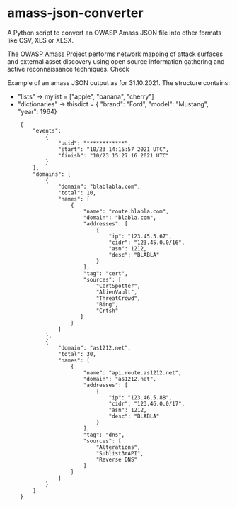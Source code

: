 # amass-json-converter

A Python script to convert an OWASP Amass JSON file into other formats like CSV, XLS or XLSX.

The [OWASP Amass Project](https://github.com/OWASP/Amass) performs network mapping of attack surfaces and external asset discovery using open source information gathering and active reconnaissance techniques. Check 

Example of an amass JSON output as for 31.10.2021. The structure contains:
- "lists" -> mylist = ["apple", "banana", "cherry"]
- "dictionaries" -> thisdict = { "brand": "Ford", "model": "Mustang", "year": 1964}

```
    {
        "events":  
            {
                "uuid": "************",
                "start": "10/23 14:15:57 2021 UTC",
                "finish": "10/23 15:27:16 2021 UTC"
            }
        ],
        "domains": [
            {
                "domain": "blablabla.com",
                "total": 10,
                "names": [
                    {
                        "name": "route.blabla.com",
                        "domain": "blabla.com",
                        "addresses": [
                            {
                                "ip": "123.45.5.67",
                                "cidr": "123.45.0.0/16",
                                "asn": 1212,
                                "desc": "BLABLA"
                            }
                        ],
                        "tag": "cert",
                        "sources": [
                            "CertSpotter",
                            "AlienVault",
                            "ThreatCrowd",
                            "Bing",
                            "Crtsh"
                       ]
                    }
                ]
            },
            {
                "domain": "as1212.net",
                "total": 30,
                "names": [
                    {
                        "name": "api.route.as1212.net",
                        "domain": "as1212.net",
                        "addresses": [
                            {
                                "ip": "123.46.5.88",
                                "cidr": "123.46.0.0/17",
                                "asn": 1212,
                                "desc": "BLABLA"
                            }
                        ],
                        "tag": "dns",
                        "sources": [
                            "Alterations",
                            "Sublist3rAPI",
                            "Reverse DNS"
                        ]
                    }
                ]
            }
        ]
    }
```
